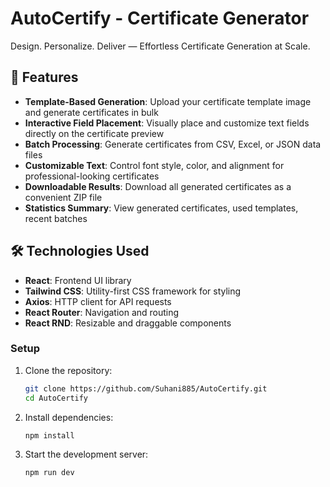 # AutoCertify - Certificate Generator

Design. Personalize. Deliver — Effortless Certificate Generation at Scale.

## 🌟 Features

- **Template-Based Generation**: Upload your certificate template image and generate certificates in bulk
- **Interactive Field Placement**: Visually place and customize text fields directly on the certificate preview
- **Batch Processing**: Generate certificates from CSV, Excel, or JSON data files
- **Customizable Text**: Control font style, color, and alignment for professional-looking certificates
- **Downloadable Results**: Download all generated certificates as a convenient ZIP file
- **Statistics Summary**: View generated certificates, used templates, recent batches


## 🛠️ Technologies Used

- **React**: Frontend UI library
- **Tailwind CSS**: Utility-first CSS framework for styling
- **Axios**: HTTP client for API requests
- **React Router**: Navigation and routing
- **React RND**: Resizable and draggable components


### Setup

1. Clone the repository:
   ```bash
   git clone https://github.com/Suhani885/AutoCertify.git
   cd AutoCertify
   ```

2. Install dependencies:
   ```bash
   npm install
   ```

3. Start the development server:
   ```bash
   npm run dev
   ```
